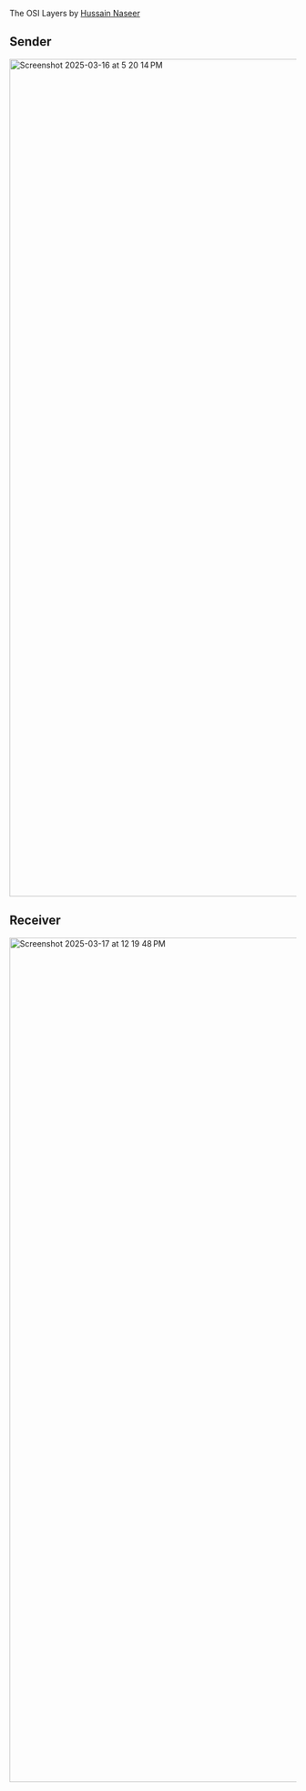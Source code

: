 The OSI Layers by [Hussain Naseer](https://www.husseinnasser.com/p/about-hussein.html)

## Sender 
<img width="1468" alt="Screenshot 2025-03-16 at 5 20 14 PM" src="https://github.com/user-attachments/assets/f763a4e4-1a5f-4c32-b333-3e45bb880658" />

## Receiver


<img width="1480" alt="Screenshot 2025-03-17 at 12 19 48 PM" src="https://github.com/user-attachments/assets/242226f4-42c6-41fd-93a3-75b8de4a23c2" />
